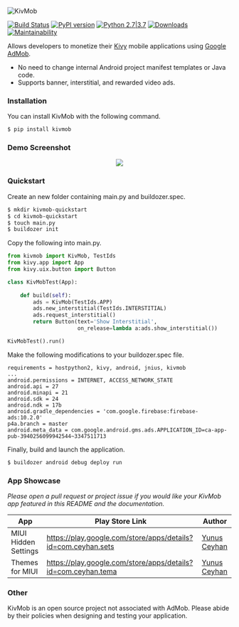 ![KivMob](https://raw.githubusercontent.com/MichaelStott/KivMob/master/demo/assets/kivmob-title.png)

[![Build Status](https://travis-ci.com/MichaelStott/KivMob.svg?branch=master)](https://travis-ci.com/MichaelStott/KivMob)
[![PyPI version](https://badge.fury.io/py/kivmob.svg)](https://badge.fury.io/py/kivmob)
[![Python 2.7|3.7](https://img.shields.io/badge/python-2.7|3.7-green.svg)](https://www.python.org/downloads/release/python-270/)
[![Downloads](https://pepy.tech/badge/kivmob)](https://pepy.tech/project/kivmob)
[![Maintainability](https://api.codeclimate.com/v1/badges/add8cd9bd9600d898b79/maintainability)](https://codeclimate.com/github/MichaelStott/KivMob/maintainability)

Allows developers to monetize their [Kivy] mobile applications using [Google AdMob].

  - No need to change internal Android project manifest templates or Java code.
  - Supports banner, interstitial, and rewarded video ads.


### Installation

You can install KivMob with the following command.
```sh
$ pip install kivmob
```

### Demo Screenshot
<p align="center">
  <img src="https://raw.githubusercontent.com/MichaelStott/KivMob/master/demo/assets/demo_screenshotv2.png">
</p>

### Quickstart

Create an new folder containing main.py and buildozer.spec.
```sh
$ mkdir kivmob-quickstart
$ cd kivmob-quickstart
$ touch main.py
$ buildozer init
```

Copy the following into main.py.
```python
from kivmob import KivMob, TestIds
from kivy.app import App
from kivy.uix.button import Button

class KivMobTest(App):
    
    def build(self):
        ads = KivMob(TestIds.APP)
        ads.new_interstitial(TestIds.INTERSTITIAL)
        ads.request_interstitial()
        return Button(text='Show Interstitial',
                      on_release=lambda a:ads.show_interstitial())

KivMobTest().run()
```

Make the following modifications to your buildozer.spec file.

```
requirements = hostpython2, kivy, android, jnius, kivmob
...
android.permissions = INTERNET, ACCESS_NETWORK_STATE
android.api = 27
android.minapi = 21
android.sdk = 24
android.ndk = 17b
android.gradle_dependencies = 'com.google.firebase:firebase-ads:10.2.0'
p4a.branch = master
android.meta_data = com.google.android.gms.ads.APPLICATION_ID=ca-app-pub-3940256099942544~3347511713
```

Finally, build and launch the application.

```sh
$ buildozer android debug deploy run
```

### App Showcase

_Please open a pull request or project issue if you would like your KivMob app featured in this README and the documentation._

<!-- List alphabetically please.  -->
| App | Play Store Link | Author |
| ------ | ------ | ------ |
| MIUI Hidden Settings | https://play.google.com/store/apps/details?id=com.ceyhan.sets | [Yunus Ceyhan] |
| Themes for MIUI | https://play.google.com/store/apps/details?id=com.ceyhan.tema | [Yunus Ceyhan] |

### Other 

KivMob is an open source project not associated with AdMob. Please abide by their policies when designing and testing your application.

<!-- Links pertinent to README -->
[Google AdMob]: <https://www.google.com/admob/>
[Kivy]: <https://kivy.org/>
[Buildozer]: <https://github.com/kivy/buildozer>

<!-- App showcase author links -->
[thegameguy]: <https://github.com/thegameguy>
[Yunus Ceyhan]: <https://github.com/yunus-ceyhan>

